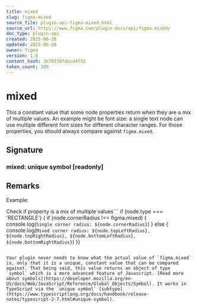 ```yaml
---
title: mixed
slug: figma-mixed
source_file: plugin-api-figma-mixed.html
source_url: https://www.figma.com/plugin-docs/api/figma-mixed/
doc_type: plugin-api
created: 2025-06-26
updated: 2025-06-26
owner: figma
version: 1.0
content_hash: 3e70339fdecd4f53
token_count: 309
---
```

# mixed

This a constant value that some node properties return when they are a mix of multiple values. An example might be font size: a single text node can use multiple different font sizes for different character ranges. For those properties, you should always compare against `figma.mixed`.

## Signature

### mixed: unique symbol [readonly]

## Remarks

Example:

Check if property is a mix of multiple values```
if (node.type === 'RECTANGLE') { if (node.cornerRadius !== figma.mixed) { console.log(`Single corner radius: ${node.cornerRadius}`) } else { console.log(`Mixed corner radius: ${node.topLeftRadius}, ${node.topRightRadius}, ${node.bottomLeftRadius}, ${node.bottomRightRadius}`) }}
```##### info

Your plugin never needs to know what the actual value of `figma.mixed` is, only that it is a unique, constant value that can be compared against. That being said, this value returns an object of type `symbol` which is a more advanced feature of Javascript. [Read more about symbols](https://developer.mozilla.org/en-US/docs/Web/JavaScript/Reference/Global_Objects/Symbol). It works in TypeScript via the `unique symbol` [subtype](https://www.typescriptlang.org/docs/handbook/release-notes/typescript-2-7.html#unique-symbol).